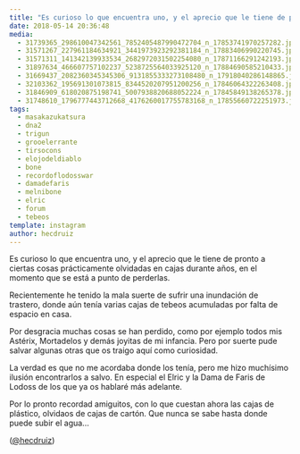 ```yaml
---
title: "Es curioso lo que encuentra uno, y el aprecio que le tiene de pronto a ciertas cosas prácticamente olvidadas en cajas durante años, en el momento que se está a punto de perderlas"
date: 2018-05-14 20:36:48
media: 
  - 31739365_298610047342561_7852405487990472704_n_17853741970257282.jpg
  - 31571267_227961184634921_3441973923292381184_n_17883406990220745.jpg
  - 31571311_141342139933534_2682972031502254080_n_17871166291242193.jpg
  - 31897634_466607757102237_5238725564033925120_n_17884690585210433.jpg
  - 31669437_2082360345345306_9131855333273108480_n_17918040286148865.jpg
  - 32103362_195691301073815_8344520207951200256_n_17846064322263408.jpg
  - 31846909_618020875198741_5007938820688052224_n_17845849138265378.jpg
  - 31748610_1796777443712668_4176260017755783168_n_17855660722251973.jpg
tags: 
  - masakazukatsura
  - dna2
  - trigun
  - grooelerrante
  - tirsocons
  - elojodeldiablo
  - bone
  - recordoflodosswar
  - damadefaris
  - melnibone
  - elric
  - forum
  - tebeos
template: instagram
author: hecdruiz
---
```


Es curioso lo que encuentra uno, y el aprecio que le tiene de pronto a ciertas cosas prácticamente olvidadas en cajas durante años, en el momento que se está a punto de perderlas.


Recientemente he tenido la mala suerte de sufrir una inundación de trastero, donde aún tenía varias cajas de tebeos acumuladas por falta de espacio en casa.


Por desgracia muchas cosas se han perdido, como por ejemplo todos mis Astérix, Mortadelos y demás joyitas de mi infancia. Pero por suerte pude salvar algunas otras que os traigo aquí como curiosidad.


La verdad es que no me acordaba donde los tenía, pero me hizo muchísimo ilusión encontrarlos a salvo. En especial el Elric y la Dama de Faris de Lodoss de los que ya os hablaré más adelante.


Por lo pronto recordad amiguitos, con lo que cuestan ahora las cajas de plástico, olvidaos de cajas de cartón. Que nunca se sabe hasta donde puede subir el agua...




([@hecdruiz](https://instagram.com/hecdruiz))





